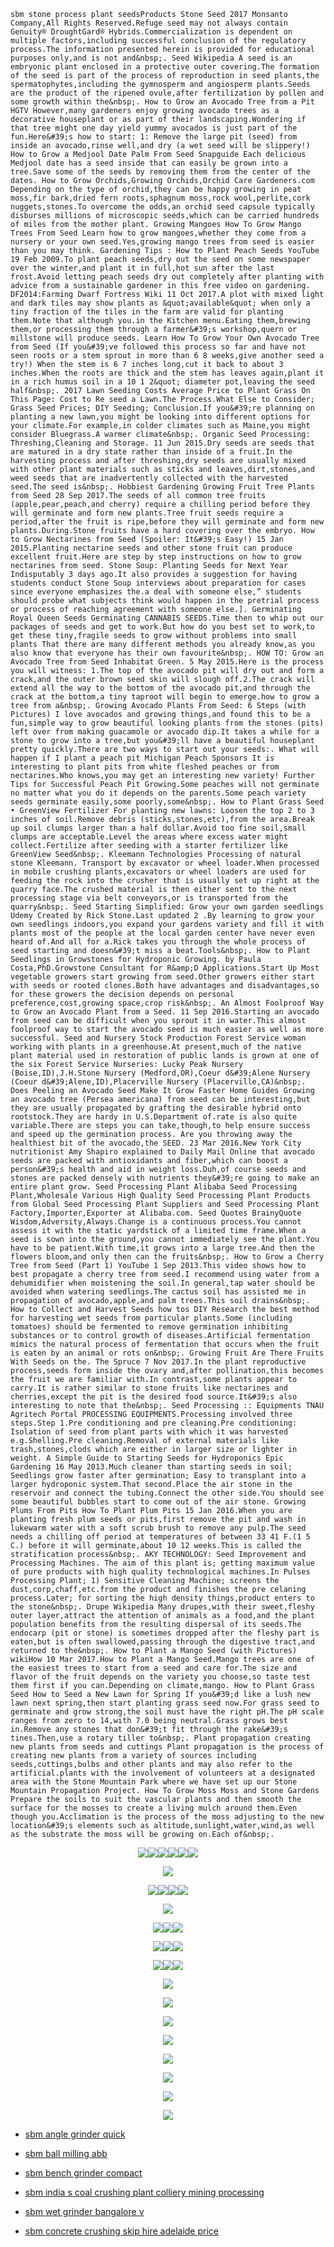 
```
sbm stone process plant seedsProducts Stone Seed 2017 Monsanto Company,All Rights Reserved.Refuge seed may not always contain Genuity® DroughtGard® Hybrids.Commercialization is dependent on multiple factors,including successful conclusion of the regulatory process.The information presented herein is provided for educational purposes only,and is not and&nbsp;. Seed Wikipedia A seed is an embryonic plant enclosed in a protective outer covering.The formation of the seed is part of the process of reproduction in seed plants,the spermatophytes,including the gymnosperm and angiosperm plants.Seeds are the product of the ripened ovule,after fertilization by pollen and some growth within the&nbsp;. How to Grow an Avocado Tree from a Pit HGTV However,many gardeners enjoy growing avocado trees as a decorative houseplant or as part of their landscaping.Wondering if that tree might one day yield yummy avocados is just part of the fun.Here&#39;s how to start: 1: Remove the large pit (seed) from inside an avocado,rinse well,and dry (a wet seed will be slippery!) How to Grow a Medjool Date Palm From Seed Snapguide Each delicious Medjool date has a seed inside that can easily be grown into a tree.Save some of the seeds by removing them from the center of the dates. How to Grow Orchids,Growing Orchids,Orchid Care Gardeners.com Depending on the type of orchid,they can be happy growing in peat moss,fir bark,dried fern roots,sphagnum moss,rock wool,perlite,cork nuggets,stones.To overcome the odds,an orchid seed capsule typically disburses millions of microscopic seeds,which can be carried hundreds of miles from the mother plant. Growing Mangoes How To Grow Mango Trees From Seed Learn how to grow mangoes,whether they come from a nursery or your own seed.Yes,growing mango trees from seed is easier than you may think. Gardening Tips : How to Plant Peach Seeds YouTube 19 Feb 2009.To plant peach seeds,dry out the seed on some newspaper over the winter,and plant it in full,hot sun after the last frost.Avoid letting peach seeds dry out completely after planting with advice from a sustainable gardener in this free video on gardening. DF2014:Farming Dwarf Fortress Wiki 11 Oct 2017.A plot with mixed light and dark tiles may show plants as &quot;available&quot; when only a tiny fraction of the tiles in the farm are valid for planting them.Note that although you.in the Kitchen menu.Eating them,brewing them,or processing them through a farmer&#39;s workshop,quern or millstone will produce seeds. Learn How To Grow Your Own Avocado Tree from Seed (If you&#39;ve followed this process so far and have not seen roots or a stem sprout in more than 6 8 weeks,give another seed a try!) When the stem is 6 7 inches long,cut it back to about 3 inches.When the roots are thick and the stem has leaves again,plant it in a rich humus soil in a 10 1 2&quot; diameter pot,leaving the seed half&nbsp;. 2017 Lawn Seeding Costs Average Price to Plant Grass On This Page: Cost to Re seed a Lawn.The Process.What Else to Consider; Grass Seed Prices; DIY Seeding; Conclusion.If you&#39;re planning on planting a new lawn,you might be looking into different options for your climate.For example,in colder climates such as Maine,you might consider Bluegrass.A warmer climate&nbsp;. Organic Seed Processing: Threshing,Cleaning and Storage. 11 Jun 2015.Dry seeds are seeds that are matured in a dry state rather than inside of a fruit.In the harvesting process and after threshing,dry seeds are usually mixed with other plant materials such as sticks and leaves,dirt,stones,and weed seeds that are inadvertently collected with the harvested seed.The seed is&nbsp;. Hobbiest Gardening Growing Fruit Tree Plants from Seed 28 Sep 2017.The seeds of all common tree fruits (apple,pear,peach,and cherry) require a chilling period before they will germinate and form new plants.Tree fruit seeds require a period,after the fruit is ripe,before they will germinate and form new plants.During.Stone fruits have a hard covering over the embryo. How to Grow Nectarines from Seed (Spoiler: It&#39;s Easy!) 15 Jan 2015.Planting nectarine seeds and other stone fruit can produce excellent fruit.Here are step by step instructions on how to grow nectarines from seed. Stone Soup: Planting Seeds for Next Year Indisputably 3 days ago.It also provides a suggestion for having students conduct Stone Soup interviews about preparation for cases since everyone emphasizes the.a deal with someone else,” students should probe what subjects think would happen in the pretrial process or process of reaching agreement with someone else.]. Germinating Royal Queen Seeds Germinating CANNABIS SEEDS.Time then to whip out our packages of seeds and get to work.But how do you best set to work,to get these tiny,fragile seeds to grow without problems into small plants That there are many different methods you already know,as you also know that everyone has their own favourite&nbsp;. HOW TO: Grow an Avocado Tree from Seed Inhabitat Green. 5 May 2015.Here is the process you will witness: 1.The top of the avocado pit will dry out and form a crack,and the outer brown seed skin will slough off.2.The crack will extend all the way to the bottom of the avocado pit,and through the crack at the bottom,a tiny taproot will begin to emerge.how to grow a tree from a&nbsp;. Growing Avocado Plants From Seed: 6 Steps (with Pictures) I love avocados and growing things,and found this to be a fun,simple way to grow beautiful looking plants from the stones (pits) left over from making guacamole or avocado dip.It takes a while for a stone to grow into a tree,but you&#39;ll have a beautiful houseplant pretty quickly.There are two ways to start out your seeds:. What will happen if I plant a peach pit Michigan Peach Sponsors It is interesting to plant pits from white fleshed peaches or from nectarines.Who knows,you may get an interesting new variety! Further Tips for Successful Peach Pit Growing.Some peaches will not germinate no matter what you do it depends on the parents.Some peach variety seeds germinate easily,some poorly,some&nbsp;. How to Plant Grass Seed • GreenView Fertilizer For planting new lawns: Loosen the top 2 to 3 inches of soil.Remove debris (sticks,stones,etc),from the area.Break up soil clumps larger than a half dollar.Avoid too fine soil,small clumps are acceptable.Level the areas where excess water might collect.Fertilize after seeding with a starter fertilizer like GreenView Seed&nbsp;. Kleemann Technologies Processing of natural stone Kleemann. Transport by excavator or wheel loader.When processed in mobile crushing plants,excavators or wheel loaders are used for feeding the rock into the crusher that is usually set up right at the quarry face.The crushed material is then either sent to the next processing stage via belt conveyors,or is transported from the quarry&nbsp;. Seed Starting Simplified: Grow your own garden seedlings Udemy Created by Rick Stone.Last updated 2 .By learning to grow your own seedlings indoors,you expand your gardens variety and fill it with plants most of the people at the local garden center have never even heard of.And all for a.Rick takes you through the whole process of seed starting and doesn&#39;t miss a beat.Tools&nbsp;. How to Plant Seedlings in Growstones for Hydroponic Growing. by Paula Costa,PhD.Growstone Consultant for R&amp;D Applications.Start Up Most vegetable growers start growing from seed.Other growers either start with seeds or rooted clones.Both have advantages and disadvantages,so for these growers the decision depends on personal preference,cost,growing space,crop risk&nbsp;. An Almost Foolproof Way to Grow an Avocado Plant from a Seed. 11 Sep 2016.Starting an avocado from seed can be difficult when you sprout it in water.This almost foolproof way to start the avocado seed is much easier as well as more successful. Seed and Nursery Stock Production Forest Service woman working with plants in a greenhouse.At present,much of the native plant material used in restoration of public lands is grown at one of the six Forest Service Nurseries: Lucky Peak Nursery (Boise,ID),J.H.Stone Nursery (Medford,OR),Coeur d&#39;Alene Nursery (Coeur d&#39;Alene,ID),Placerville Nursery (Placerville,CA)&nbsp;. Does Peeling an Avocado Seed Make It Grow Faster Home Guides Growing an avocado tree (Persea americana) from seed can be interesting,but they are usually propagated by grafting the desirable hybrid onto rootstock.They are hardy in U.S.Department of.rate is also quite variable.There are steps you can take,though,to help ensure success and speed up the germination process. Are you throwing away the healthiest bit of the avocado,the SEED. 23 Mar 2016.New York City nutritionist Amy Shapiro explained to Daily Mail Online that avocado seeds are packed with antioxidants and fiber,which can boost a person&#39;s health and aid in weight loss.Duh,of course seeds and stones are packed densely with nutrients they&#39;re going to make an entire plant grow. Seed Processing Plant Alibaba Seed Processing Plant,Wholesale Various High Quality Seed Processing Plant Products from Global Seed Processing Plant Suppliers and Seed Processing Plant Factory,Importer,Exporter at Alibaba.com. Seed Quotes BrainyQuote Wisdom,Adversity,Always.Change is a continuous process.You cannot assess it with the static yardstick of a limited time frame.When a seed is sown into the ground,you cannot immediately see the plant.You have to be patient.With time,it grows into a large tree.And then the flowers bloom,and only then can the fruits&nbsp;. How to Grow a Cherry Tree from Seed (Part 1) YouTube 1 Sep 2013.This video shows how to best propagate a cherry tree from seed.I recommend using water from a dehumidifier when moistening the soil.In general,tap water should be avoided when watering seedlings.The cactus soil has assisted me in propagation of avocado,apple,and palm trees.This soil drains&nbsp;. How to Collect and Harvest Seeds how tos DIY Research the best method for harvesting wet seeds from particular plants.Some (including tomatoes) should be fermented to remove germination inhibiting substances or to control growth of diseases.Artificial fermentation mimics the natural process of fermentation that occurs when the fruit is eaten by an animal or rots on&nbsp;. Growing Fruit Are There Fruits With Seeds on the. The Spruce 7 Nov 2017.In the plant reproductive process,seeds form inside the ovary and,after pollination,this becomes the fruit we are familiar with.In contrast,some plants appear to carry.It is rather similar to stone fruits like nectarines and cherries,except the pit is the desired food source.It&#39;s also interesting to note that the&nbsp;. Seed Processing :: Equipments TNAU Agritech Portal PROCESSING EQUIPMENTS.Processing involved three steps.Step 1.Pre conditioning and pre cleaning.Pre conditioning: Isolation of seed from plant parts with which it was harvested e.g.Shelling.Pre cleaning.Removal of external materials like trash,stones,clods which are either in larger size or lighter in weight. A Simple Guide to Starting Seeds for Hydroponics Epic Gardening 16 May 2013.Much cleaner than starting seeds in soil; Seedlings grow faster after germination; Easy to transplant into a larger hydroponic system.That second.Place the air stone in the reservoir and connect the tubing.Connect the other side.You should see some beautiful bubbles start to come out of the air stone. Growing Plums From Pits How To Plant Plum Pits 15 Jan 2016.When you are planting fresh plum seeds or pits,first remove the pit and wash in lukewarm water with a soft scrub brush to remove any pulp.The seed needs a chilling off period at temperatures of between 33 41 F.(1 5 C.) before it will germinate,about 10 12 weeks.This is called the stratification process&nbsp;. AKY TECHNOLOGY: Seed Improvement and Processing Machines. The aim of this plant is; getting maximum value of pure products with high quality technological machines.In Pulses Processing Plant; 1) Sensitive Cleaning Machine; screens the dust,corp,chaff,etc.from the product and finishes the pre celaning process.Later; for sorting the high density things,product enters to the stone&nbsp;. Drupe Wikipedia Many drupes,with their sweet,fleshy outer layer,attract the attention of animals as a food,and the plant population benefits from the resulting dispersal of its seeds.The endocarp (pit or stone) is sometimes dropped after the fleshy part is eaten,but is often swallowed,passing through the digestive tract,and returned to the&nbsp;. How to Plant a Mango Seed (with Pictures) wikiHow 10 Mar 2017.How to Plant a Mango Seed.Mango trees are one of the easiest trees to start from a seed and care for.The size and flavor of the fruit depends on the variety you choose,so taste test them first if you can.Depending on climate,mango. How to Plant Grass Seed How to Seed a New Lawn for Spring If you&#39;d like a lush new lawn next spring,then start planting grass seed now.For grass seed to germinate and grow strong,the soil must have the right pH.The pH scale ranges from zero to 14,with 7.0 being neutral.Grass grows best in.Remove any stones that don&#39;t fit through the rake&#39;s tines.Then,use a rotary tiller to&nbsp;. Plant propagation creating new plants from seeds and cuttings Plant propagation is the process of creating new plants from a variety of sources including seeds,cuttings,bulbs and other plants and may also refer to the artificial.plants with the involvement of volunteers at a designated area with the Stone Mountain Park where we have set up our Stone Mountain Propagation Project. How To Grow Moss Moss and Stone Gardens Prepare the soils to suit the vascular plants and then smooth the surface for the mosses to create a living mulch around them.Even though you.Acclimation is the process of the moss adjusting to the new location&#39;s elements such as altitude,sunlight,water,wind,as well as the substrate the moss will be growing on.Each of&nbsp;. 
```

<div align="center">
  
<a rel="nofollow" href="https://m.shibang-china.com?f=github&k=sbm+stone+process+plant+seeds"><img src="https://static.shibang-china.com/en/l.png"></a><img src="https://static.shibang-china.com/en/hw.png"><a rel="nofollow" href="https://m.shibang-china.com/product/?f=github&k=sbm+stone+process+plant+seeds"><img src="https://static.shibang-china.com/en/p.png"></a><a rel="nofollow" href="https://m.shibang-china.com/cases/?f=github&k=sbm+stone+process+plant+seeds"><img src="https://static.shibang-china.com/en/c.png"></a><a rel="nofollow" href="https://m.shibang-china.com/news/?f=github&k=sbm+stone+process+plant+seeds"><img src="https://static.shibang-china.com/en/n.png"></a><a rel="nofollow" href="https://m.shibang-china.com?f=github&k=sbm+stone+process+plant+seeds"><img src="https://static.shibang-china.com/en/m.png"></a>

<a rel="nofollow" href="https://m.shibang-china.com/product/?f=github&k=sbm+stone+process+plant+seeds"><img src="https://static.shibang-china.com/en/b.jpg"></a>
  
<a rel="nofollow" href="https://m.shibang-china.com/solution-aggregate.html?f=github&k=sbm+stone+process+plant+seeds"><img src="https://static.shibang-china.com/en/a.jpg"></a><a rel="nofollow" href="https://m.shibang-china.com/solution-mine.html?f=github&k=sbm+stone+process+plant+seeds"><img src="https://static.shibang-china.com/en/m.jpg"></a><a rel="nofollow" href="https://m.shibang-china.com/solution-mill.html?f=github&k=sbm+stone+process+plant+seeds"><img src="https://static.shibang-china.com/en/g.jpg"></a><a rel="nofollow" href="https://m.shibang-china.com/solution-epc.html?f=github&k=sbm+stone+process+plant+seeds"><img src="https://static.shibang-china.com/en/e.jpg"></a>

<a rel="nofollow" href="https://m.shibang-china.com/product/?f=github&k=sbm+stone+process+plant+seeds"><img src="https://static.shibang-china.com/en/a-p.png"></a>

<a rel="nofollow" href="https://m.shibang-china.com/product/crusher/c6x.html?f=github&k=sbm+stone+process+plant+seeds"><img src="https://static.shibang-china.com/en/j.jpg"></a><a rel="nofollow" href="https://m.shibang-china.com/product/crusher/ci5x.html?f=github&k=sbm+stone+process+plant+seeds"><img src="https://static.shibang-china.com/en/i.jpg"></a><a rel="nofollow" href="https://m.shibang-china.com/product/crusher/hst.html?f=github&k=sbm+stone+process+plant+seeds"><img src="https://static.shibang-china.com/en/c.jpg"></a>

<a rel="nofollow" href="https://m.shibang-china.com/product/mill/mtw.html?f=github&k=sbm+stone+process+plant+seeds"><img src="https://static.shibang-china.com/en/mtw.jpg"></a><a rel="nofollow" href="https://m.shibang-china.com/product/mill/scm.html?f=github&k=sbm+stone+process+plant+seeds"><img src="https://static.shibang-china.com/en/scm.jpg"></a><a rel="nofollow" href="https://m.shibang-china.com/product/mill/lm.html?f=github&k=sbm+stone+process+plant+seeds"><img src="https://static.shibang-china.com/en/lm.jpg"></a>

<a rel="nofollow" href="https://m.shibang-china.com/product/sand/vsi6x.html?f=github&k=sbm+stone+process+plant+seeds"><img src="https://static.shibang-china.com/en/6x.jpg"></a><a rel="nofollow" href="https://m.shibang-china.com/product/sand/vu.html?f=github&k=sbm+stone+process+plant+seeds"><img src="https://static.shibang-china.com/en/vu.jpg"></a><a rel="nofollow" href="https://m.shibang-china.com/product/mobile/klun.html?f=github&k=sbm+stone+process+plant+seeds"><img src="https://static.shibang-china.com/en/k.jpg"></a>

<a rel="nofollow" href="https://m.shibang-china.com/cases/?f=github&k=sbm+stone+process+plant+seeds"><img src="https://static.shibang-china.com/en/case.png"></a>

<a rel="nofollow" href="https://m.shibang-china.com/cases/aggregate/202.html?f=github&k=sbm+stone+process+plant+seeds"><img src="https://static.shibang-china.com/en/c-1.jpg"></a>

<a rel="nofollow" href="https://m.shibang-china.com/cases/aggregate/203.html?f=github&k=sbm+stone+process+plant+seeds"><img src="https://static.shibang-china.com/en/c-2.jpg"></a>

<a rel="nofollow" href="https://m.shibang-china.com/cases/mill/123.html?f=github&k=sbm+stone+process+plant+seeds"><img src="https://static.shibang-china.com/en/c-3.jpg"></a>

<a rel="nofollow" href="https://m.shibang-china.com/contact_us.html?f=github&k=sbm+stone+process+plant+seeds"><img src="https://static.shibang-china.com/en/contact.png"></a>

<a rel="nofollow" href="https://swt.shibang-china.com/?f=github&k=sbm+stone+process+plant+seeds"><img src="https://static.shibang-china.com/en/chat.png"></a>

<a rel="nofollow" href="https://whatsapp.shibangsoft.com/WhatsApp.php?f=github&k=sbm+stone+process+plant+seeds"><img src="https://static.shibang-china.com/en/whatsapp.png"></a>

<a rel="nofollow" href="https://m.shibang-china.com/?f=github&k=sbm+stone+process+plant+seeds"><img src="https://static.shibang-china.com/en/website.png"></a>

</div>


* [sbm angle grinder quick](sbm%20angle%20grinder%20quick.md)

* [sbm ball milling abb](sbm%20ball%20milling%20abb.md)

* [sbm bench grinder compact](sbm%20bench%20grinder%20compact.md)

* [sbm india s coal crushing plant colliery mining processing](sbm%20india%20s%20coal%20crushing%20plant%20colliery%20mining%20processing.md)

* [sbm wet grinder bangalore v](sbm%20wet%20grinder%20bangalore%20v.md)

* [sbm concrete crushing skip hire adelaide price](sbm%20concrete%20crushing%20skip%20hire%20adelaide%20price.md)